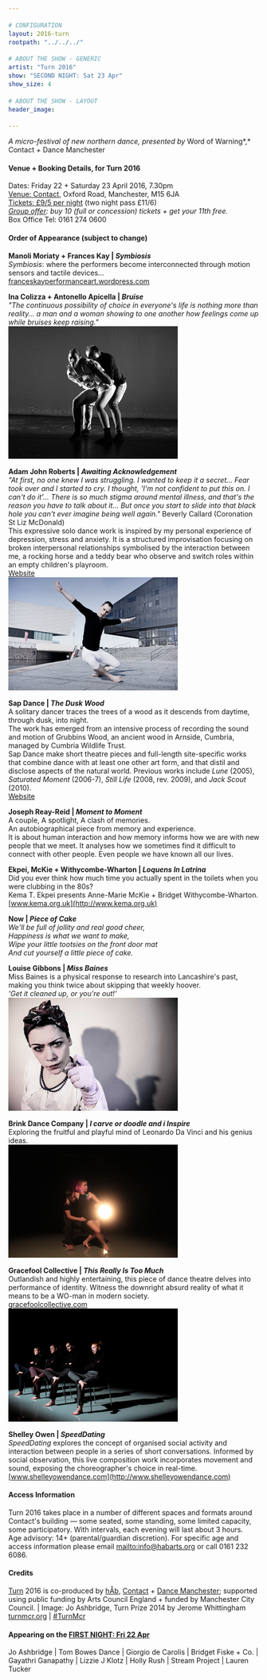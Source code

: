 ```yaml
---

# CONFIGURATION
layout: 2016-turn
rootpath: "../../../"

# ABOUT THE SHOW - GENERIC
artist: "Turn 2016"
show: "SECOND NIGHT: Sat 23 Apr"
show_size: 4

# ABOUT THE SHOW - LAYOUT
header_image:

---
```

*A micro-festival of new northern dance, presented by* Word of Warning*,* Contact *+* Dance Manchester
        
#### Venue + Booking Details, for Turn 2016              
Dates: Friday 22 + Saturday 23 April 2016, 7.30pm       
<a href="http://contactmcr.com/visit/getting-here" target="_blank">Venue: Contact</a>, Oxford Road, Manchester, M15 6JA         
<a href="http://contactmcr.com/whats-on/47093-turn-2016/booking" target="_blank">Tickets: £9/5 per night</a> (two night pass £11/6)        
*<a href="http://www.contactmcr.com/ticketoffers" target="_blank">Group offer</a>: buy 10 (full or concession) tickets + get your 11th free.*        
Box Office Tel: 0161 274 0600                

#### Order of Appearance (subject to change)           
**Manoli Moriaty + Frances Kay | *Symbiosis***      
*Symbiosis*: where the performers become interconnected through motion sensors and tactile devices…         
[franceskayperformanceart.wordpress.com](http://franceskayperformanceart.wordpress.com/symbiosis)      
         
**Ina Colizza + Antonello Apicella | *Bruise***     
*"The continuous possibility of choice in everyone's life is nothing more than reality… a man and a woman showing to one another how feelings come up while bruises keep raising."*       
![Ina Colizza](Ina-Colizza.jpg)           
	  
**Adam John Roberts | *Awaiting Acknowledgement***        
*"At first, no one knew I was struggling. I wanted to keep it a secret… Fear took over and I started to cry. I thought, 'I'm not confident to put this on. I can't do it'… There is so much stigma around mental illness, and that's the reason you have to talk about it… But once you start to slide into that black hole you can’t ever imagine being well again."* Beverly Callard (Coronation St Liz McDonald)        
This expressive solo dance work is inspired by my personal experience of depression, stress and anxiety. It is a structured improvisation focusing on broken interpersonal relationships symbolised by the interaction between me, a rocking horse and a teddy bear who observe and switch roles within an empty children's playroom.         
[Website](http://adamrob1.wix.com/adamjohnroberts)        
![Adam John Roberts](Adam.jpg)         
          
**Sap Dance | *The Dusk Wood***     
A solitary dancer traces the trees of a wood as it descends from daytime, through dusk, into night.           
The work has emerged from an intensive process of recording the sound and motion of Grubbins Wood, an ancient wood in Arnside, Cumbria, managed by Cumbria Wildlife Trust.         
Sap Dance make short theatre pieces and full-length site-specific works that combine dance with at least one other art form, and that distil and disclose aspects of the natural world. Previous works include *Lune* (2005), *Saturated Moment* (2006-7), *Still Life* (2008, rev. 2009), and *Jack Scout* (2010).       
[Website](http://www.lancaster.ac.uk/fass/projects/jackscout)       
           
**Joseph Reay-Reid | *Moment to Moment***          
A couple, A spotlight, A clash of memories.         
An autobiographical piece from memory and experience.          
It is about human interaction and how memory informs how we are with new people that we meet. It analyses how we sometimes find it difficult to connect with other people. Even people we have known all our lives.         
 	   
**Ekpei, McKie + Withycombe-Wharton | *Loquens In Latrina***     
Did you ever think how much time you actually spent in the toilets when you were clubbing in the 80s?        
Kema T. Ekpei presents Anne-Marie McKie + Bridget Withycombe-Wharton.        
[www.kema.org.uk](http://www.kema.org.uk)          
           
**Now | *Piece of Cake***    
*We'll be full of jollity and real good cheer,     
Happiness is what we want to make,        
Wipe your little tootsies on the front door mat     
And cut yourself a little piece of cake.*    

**Louise Gibbons | *Miss Baines***     
Miss Baines is a physical response to research into Lancashire's past, making you think twice about skipping that weekly hoover.     
*'Get it cleaned up, or you're out!'*        
![Louise Gibbons](Louise-Gibbons.jpg) 

**Brink Dance Company | *I carve or doodle and i Inspire***        
Exploring the fruitful and playful mind of Leonardo Da Vinci and his genius ideas.      
![Brink Dance](brink.jpg)     

**Gracefool Collective | *This Really Is Too Much***    
Outlandish and highly entertaining, this piece of dance theatre delves into performance of identity. Witness the downright absurd reality of what it means to be a WO-man in modern society.         
[gracefoolcollective.com](http://gracefoolcollective.com)    
![Gracefool Collective](Gracefool.jpg)     
         
**Shelley Owen | *SpeedDating***    
*SpeedDating* explores the concept of organised social activity and interaction between people in a series of short conversations. Informed by social observation, this live composition work incorporates movement and sound, exposing the choreographer's choice in real-time.	    
[www.shelleyowendance.com](http://www.shelleyowendance.com)       
         
#### Access Information         
Turn 2016 takes place in a number of different spaces and formats around Contact's building — some seated, some standing, some limited capacity, some participatory. With intervals, each evening will last about 3 hours.<br>Age advisory: 14+ (parental/guardian discretion). For specific age and access information please email <mailto:info@habarts.org> or call 0161 232 6086.            
       
#### Credits         
[Turn](/hab/turn) 2016 is co-produced by [hÅb](/hab), <a href="http://contactmcr.com" target="_blank">Contact</a> + <a href="http://www.digm.org" target="_blank">Dance Manchester</a>; supported using public funding by Arts Council England + funded by Manchester City Council. | Image: Jo Ashbridge, Turn Prize 2014 by Jerome Whittingham          
<a href="http://turnmcr.org" target="_blank">turnmcr.org</a> | <a href="http://twitter.com/hashtag/TurnMcr" target="_blank">#TurnMcr</a>          
         
#### Appearing on the [FIRST NIGHT: Fri 22 Apr](/current/2016-turn/fri)          
Jo Ashbridge | Tom Bowes Dance | Giorgio de Carolis | Bridget Fiske + Co. | Gayathri Ganapathy | Lizzie J Klotz | Holly Rush | Stream Project | Lauren Tucker
